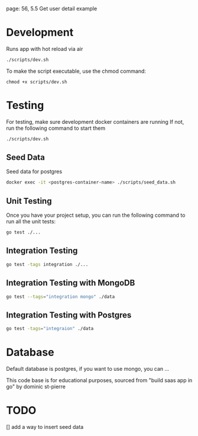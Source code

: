 page: 56, 5.5 Get user detail example

# Development

Runs app with hot reload via air
```bash
./scripts/dev.sh
```
To make the script executable, use the chmod command:
```shell
chmod +x scripts/dev.sh
```

# Testing 
For testing, make sure development docker containers are running
If not, run the following command to start them
```bash
./scripts/dev.sh
```

## Seed Data
Seed data for postgres
```bash
docker exec -it <postgres-container-name> ./scripts/seed_data.sh
```
## Unit Testing
Once you have your project setup, you can run the following command to run all the unit tests:
```bash
go test ./...
```

## Integration Testing
```bash
go test -tags integration ./...
```

## Integration Testing with MongoDB
```bash
go test --tags="integration mongo" ./data
```

## Integration Testing with Postgres
```bash
go test -tags="integraion" ./data
```

# Database
Default database is postgres, if you want to use mongo, you can ...

This code base is for educational purposes, 
sourced from "build saas app in go" by dominic st-pierre



# TODO
[] add a way to insert seed data
